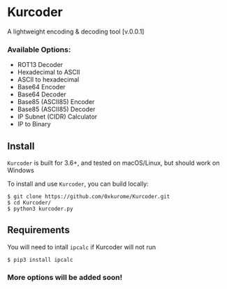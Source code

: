 # Kurcoder

A lightweight encoding & decoding tool [v.0.0.1]


### Available Options:
- ROT13 Decoder
- Hexadecimal to ASCII
- ASCII to hexadecimal
- Base64 Encoder
- Base64 Decoder
- Base85 (ASCII85) Encoder
- Base85 (ASCII85) Decoder
- IP Subnet (CIDR) Calculator
- IP to Binary

## Install
`Kurcoder` is built for 3.6+, and tested on macOS/Linux, but should work on Windows

To install and use `Kurcoder`, you can build locally:
```
$ git clone https://github.com/0xkurome/Kurcoder.git 
$ cd Kurcoder/
$ python3 kurcoder.py
```
## Requirements
You will need to intall `ipcalc` if Kurcoder will not run
```
$ pip3 install ipcalc
```

### More options will be added soon!
